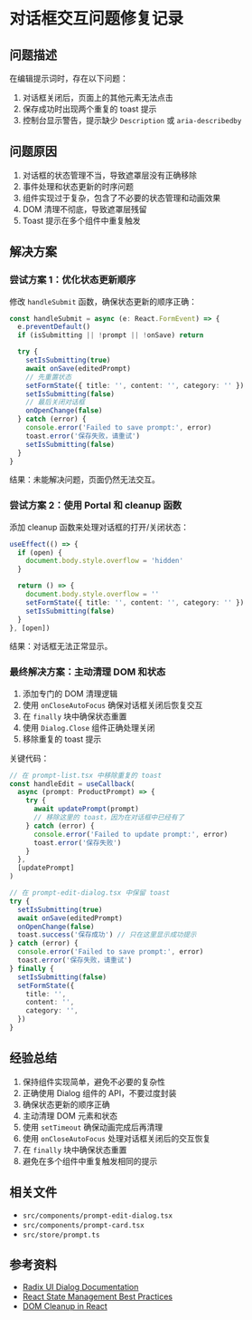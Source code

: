 # 对话框交互问题修复记录

## 问题描述

在编辑提示词时，存在以下问题：

1. 对话框关闭后，页面上的其他元素无法点击
2. 保存成功时出现两个重复的 toast 提示
3. 控制台显示警告，提示缺少 `Description` 或 `aria-describedby`

## 问题原因

1. 对话框的状态管理不当，导致遮罩层没有正确移除
2. 事件处理和状态更新的时序问题
3. 组件实现过于复杂，包含了不必要的状态管理和动画效果
4. DOM 清理不彻底，导致遮罩层残留
5. Toast 提示在多个组件中重复触发

## 解决方案

### 尝试方案 1：优化状态更新顺序

修改 `handleSubmit` 函数，确保状态更新的顺序正确：

```typescript
const handleSubmit = async (e: React.FormEvent) => {
  e.preventDefault()
  if (isSubmitting || !prompt || !onSave) return

  try {
    setIsSubmitting(true)
    await onSave(editedPrompt)
    // 先重置状态
    setFormState({ title: '', content: '', category: '' })
    setIsSubmitting(false)
    // 最后关闭对话框
    onOpenChange(false)
  } catch (error) {
    console.error('Failed to save prompt:', error)
    toast.error('保存失败，请重试')
    setIsSubmitting(false)
  }
}
```

结果：未能解决问题，页面仍然无法交互。

### 尝试方案 2：使用 Portal 和 cleanup 函数

添加 cleanup 函数来处理对话框的打开/关闭状态：

```typescript
useEffect(() => {
  if (open) {
    document.body.style.overflow = 'hidden'
  }

  return () => {
    document.body.style.overflow = ''
    setFormState({ title: '', content: '', category: '' })
    setIsSubmitting(false)
  }
}, [open])
```

结果：对话框无法正常显示。

### 最终解决方案：主动清理 DOM 和状态

1. 添加专门的 DOM 清理逻辑
2. 使用 `onCloseAutoFocus` 确保对话框关闭后恢复交互
3. 在 `finally` 块中确保状态重置
4. 使用 `Dialog.Close` 组件正确处理关闭
5. 移除重复的 toast 提示

关键代码：

```typescript
// 在 prompt-list.tsx 中移除重复的 toast
const handleEdit = useCallback(
  async (prompt: ProductPrompt) => {
    try {
      await updatePrompt(prompt)
      // 移除这里的 toast，因为在对话框中已经有了
    } catch (error) {
      console.error('Failed to update prompt:', error)
      toast.error('保存失败')
    }
  },
  [updatePrompt]
)

// 在 prompt-edit-dialog.tsx 中保留 toast
try {
  setIsSubmitting(true)
  await onSave(editedPrompt)
  onOpenChange(false)
  toast.success('保存成功') // 只在这里显示成功提示
} catch (error) {
  console.error('Failed to save prompt:', error)
  toast.error('保存失败，请重试')
} finally {
  setIsSubmitting(false)
  setFormState({
    title: '',
    content: '',
    category: '',
  })
}
```

## 经验总结

1. 保持组件实现简单，避免不必要的复杂性
2. 正确使用 Dialog 组件的 API，不要过度封装
3. 确保状态更新的顺序正确
4. 主动清理 DOM 元素和状态
5. 使用 `setTimeout` 确保动画完成后再清理
6. 使用 `onCloseAutoFocus` 处理对话框关闭后的交互恢复
7. 在 `finally` 块中确保状态重置
8. 避免在多个组件中重复触发相同的提示

## 相关文件

- `src/components/prompt-edit-dialog.tsx`
- `src/components/prompt-card.tsx`
- `src/store/prompt.ts`

## 参考资料

- [Radix UI Dialog Documentation](https://www.radix-ui.com/docs/primitives/components/dialog)
- [React State Management Best Practices](https://react.dev/learn/managing-state)
- [DOM Cleanup in React](https://react.dev/learn/synchronizing-with-effects#step-3-add-cleanup-if-needed)
